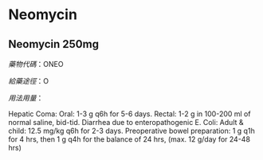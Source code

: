 # Neomycin

## Neomycin 250mg

*藥物代碼*：ONEO

*給藥途徑*：O

*用法用量*：

Hepatic Coma:
   Oral: 1-3 g q6h for 5-6 days.
   Rectal: 1-2 g in 100-200 ml of normal saline, bid-tid.
   Diarrhea due to enteropathogenic E. Coli:
   Adult & child: 12.5 mg/kg q6h for 2-3 days.
   Preoperative bowel preparation: 1 g q1h for 4 hrs, then 1 g q4h for the balance of 24 hrs, (max. 12 g/day for 24-48 hrs)

